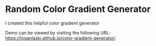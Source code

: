 # Random Color Gradient Generator

I created this helpful color gradient generator

Demo can be viewed by visiting the following URL:
https://loganlaski.github.io/color-gradient-generator/.
